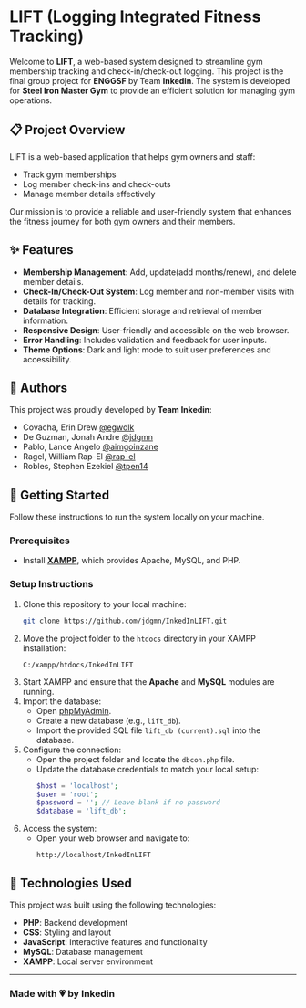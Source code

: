 # LIFT (Logging Integrated Fitness Tracking)

Welcome to **LIFT**, a web-based system designed to streamline gym membership tracking and check-in/check-out logging. This project is the final group project for **ENGGSF** by Team **Inkedin**. The system is developed for **Steel Iron Master Gym** to provide an efficient solution for managing gym operations.


## 📋 Project Overview

LIFT is a web-based application that helps gym owners and staff:
- Track gym memberships
- Log member check-ins and check-outs
- Manage member details effectively

Our mission is to provide a reliable and user-friendly system that enhances the fitness journey for both gym owners and their members.


## ✨ Features

- **Membership Management**: Add, update(add months/renew), and delete member details.
- **Check-In/Check-Out System**: Log member and non-member visits with details for tracking.
- **Database Integration**: Efficient storage and retrieval of member information.
- **Responsive Design**: User-friendly and accessible on the web browser.
- **Error Handling**: Includes validation and feedback for user inputs.
- **Theme Options**: Dark and light mode to suit user preferences and accessibility.


## 👥 Authors

This project was proudly developed by **Team Inkedin**:
- Covacha, Erin Drew [@egwolk](https://github.com/egwolk)
- De Guzman, Jonah Andre [@jdgmn](https://github.com/jdgmn)
- Pablo, Lance Angelo [@aimgoinzane](https://github.com/aimgoinzane)
- Ragel, William Rap-El [@rap-el](https://github.com/rap-el)
- Robles, Stephen Ezekiel [@tpen14](https://github.com/tpen14)


## 🚀 Getting Started

Follow these instructions to run the system locally on your machine.

### Prerequisites
- Install **[XAMPP](https://www.apachefriends.org/index.html)**, which provides Apache, MySQL, and PHP.

### Setup Instructions
1. Clone this repository to your local machine:
   ```bash
   git clone https://github.com/jdgmn/InkedInLIFT.git
   ```
2. Move the project folder to the `htdocs` directory in your XAMPP installation: 
    ```plaintext
    C:/xampp/htdocs/InkedInLIFT
    ```
3. Start XAMPP and ensure that the **Apache** and **MySQL** modules are running.
4. Import the database:
   - Open [phpMyAdmin](http://localhost/phpmyadmin/).
   - Create a new database (e.g., `lift_db`).
   - Import the provided SQL file `lift_db (current).sql` into the database.
5. Configure the connection:
   - Open the project folder and locate the `dbcon.php` file.
   - Update the database credentials to match your local setup:
     ```php
     $host = 'localhost';
     $user = 'root';
     $password = ''; // Leave blank if no password
     $database = 'lift_db';
     ```
6. Access the system:
   - Open your web browser and navigate to:
     ```plaintext
     http://localhost/InkedInLIFT
     ```

## 🔧 Technologies Used

This project was built using the following technologies:
- **PHP**: Backend development
- **CSS**: Styling and layout
- **JavaScript**: Interactive features and functionality
- **MySQL**: Database management
- **XAMPP**: Local server environment

---

### Made with 💗 by Inkedin
